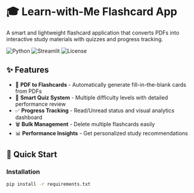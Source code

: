 # 🎓 Learn-with-Me Flashcard App

A smart and lightweight flashcard application that converts PDFs into interactive study materials with quizzes and progress tracking.

![Python](https://img.shields.io/badge/Python-3.8%2B-blue)
![Streamlit](https://img.shields.io/badge/Streamlit-1.28.1-red)
![License](https://img.shields.io/badge/License-MIT-green)

## ✨ Features

- 📄 **PDF to Flashcards** - Automatically generate fill-in-the-blank cards from PDFs
- 🧠 **Smart Quiz System** - Multiple difficulty levels with detailed performance review
- ✅ **Progress Tracking** - Read/Unread status and visual analytics dashboard
- 🗑️ **Bulk Management** - Delete multiple flashcards easily
- 📊 **Performance Insights** - Get personalized study recommendations

## 🚀 Quick Start

### Installation
```bash
pip install -r requirements.txt
